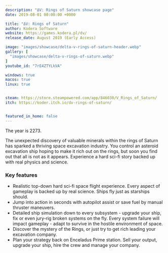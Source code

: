 ```yaml
---
description: "ΔV: Rings of Saturn showcase page"
date: 2019-08-01 00:00:00 +0000

title: "ΔV: Rings of Saturn"
author: Kodera Software
website: https://games.kodera.pl/dv/
release_date: August 2019 (Early Access)

image: "images/showcase/delta-v-rings-of-saturn-header.webp"
gallery: [
  "images/showcase/delta-v-rings-of-saturn.webp"
]
youtube_id: "7rE4ZTYLkVA"

windows: true
macos: true
linux: true


steam: https://store.steampowered.com/app/846030/V_Rings_of_Saturn/
itch: https://koder.itch.io/dv-rings-of-saturn/


featured_in_home: false
---
```


<p>
  The year is 2273.
</p>
<p>
  The unexpected discovery of valuable minerals within the rings of Saturn has
  sparked a thriving space excavation industry. You control an asteroid
  excavation ship hoping to make it rich out on the rings, but soon you find out
  that all is not as it appears. Experience a hard sci-fi story backed up with
  real physics and science.
</p>
<h3>Key features</h3>
<ul>
  <li>
    Realistic top-down hard sci-fi space flight experience. Every aspect of
    gameplay is backed up by real science. Ships fly just as starships should.
  </li>
  <li>
    Jump into action in seconds with autopilot assist or save fuel by manual
    thruster maneuvers.
  </li>
  <li>
    Detailed ship simulation down to every subsystem - upgrade your ship, fix or
    even jury-rig broken systems on the fly. Every system failure will impact
    gameplay - adapt to survive in the hostile environment of space.
  </li>
  <li>
    Discover the mystery of the Rings, or just try to get rich leading your
    excavation company.
  </li>
  <li>
    Plan your strategy back on Enceladus Prime station. Sell your output,
    upgrade your ship, hire the crew and manage your company.
  </li>
</ul>
